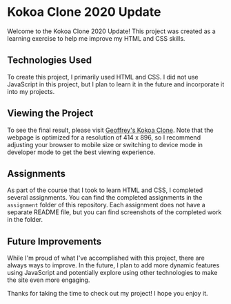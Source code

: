 # Kokoa Clone 2020 Update

Welcome to the Kokoa Clone 2020 Update! This project was created as a learning exercise to help me improve my HTML and CSS skills.

## Technologies Used

To create this project, I primarily used HTML and CSS. I did not use JavaScript in this project, but I plan to learn it in the future and incorporate it into my projects.

## Viewing the Project

To see the final result, please visit [Geoffrey's Kokoa Clone](https://mochafreddo.github.io/kokoa-clone). Note that the webpage is optimized for a resolution of 414 x 896, so I recommend adjusting your browser to mobile size or switching to device mode in developer mode to get the best viewing experience.

## Assignments

As part of the course that I took to learn HTML and CSS, I completed several assignments. You can find the completed assignments in the `assignment` folder of this repository. Each assignment does not have a separate README file, but you can find screenshots of the completed work in the folder.

## Future Improvements

While I'm proud of what I've accomplished with this project, there are always ways to improve. In the future, I plan to add more dynamic features using JavaScript and potentially explore using other technologies to make the site even more engaging.

Thanks for taking the time to check out my project! I hope you enjoy it.
